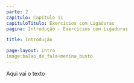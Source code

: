 ```yaml
---
parte: 2
capitulo: Capítulo 11
capituloTitulo: Exercícios com Ligaduras
pagina: Introdução - Exercícios com Ligaduras

title: Introdução

page-layout: intro
image:balao_de_fala+menina_busto
---
```


Aqui vai o texto
